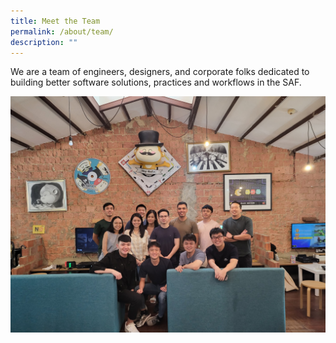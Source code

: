 ```yaml
---
title: Meet the Team
permalink: /about/team/
description: ""
---
```

We are a team of engineers, designers, and corporate folks dedicated to building better software solutions, practices and workflows in the SAF. 

![DOTC 2023](/images/20230210_145948.jpg)

